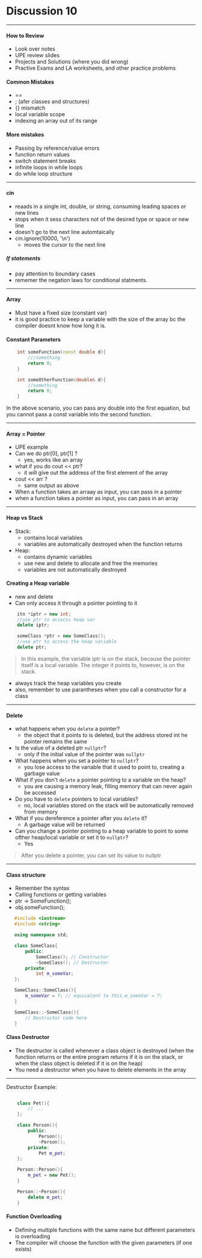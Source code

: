 <h1>Discussion 10</h1>

---

<h4>How to Review</h4>

  * Look over notes
  * UPE review slides
  * Projects and Solutions (where you did wrong)
  * Practive Exams and LA worksheets, and other practice problems


 <h4>Common Mistakes</h4> 

   * ==
   * ; (afer classes and structures)
   * {} mismatch
   * local variable scope
   * indexing an array out of its range

<h4>More mistakes</h4>

  * Passing by reference/value errors
  * function return values
  * switch statement breaks
  * infinite loops in while loops
  * do while loop structure

---

<h4>cin</h4>

  * reaads in a single int, double, or string, consuming leading spaces or new lines
  * stops when it sess characters not of the desired type or space or new line
  * doesn't go to the next line automtaically
  * cin.ignore(10000, '\n')
      - moves the cursor to the next line

<h5>If statements</h5>

  * pay attention to boundary cases
  * rememer the negation laws for conditional statments.

---

<h4>Array</h4>

  * Must have a fixed size (constant var)
  * it is good practice to keep a variable with the size of the array bc the compiler doesnt know how long it is.

<h4>Constant Parameters</h4>

```c++
    int someFunction(const double d){
        ///something
        return 0;
    }

    int someOtherFunction(double& d){
        //something
        return 0;
    }

```

In the above scenario, you can pass any double into the first equation, but you cannot pass a const variable into the second function.


---

<h4>Array = Pointer</h4>

  * UPE example
  * Can we do ptr[0], ptr[1] ?
      - yes, works like an array
  * what if you do cout << ptr?
      - it will give out the address of the first element of the array
  * cout << arr ?
      - same output as above
  * When a function takes an arraay as input, you can pass in a pointer
  * when a function takes a pointer as input, you can pass in an array

---


<h4>Heap vs Stack</h4>

  * Stack:
      - contains local variables
      - variables are automatically destroyed when the function returns
  * Heap:
      - contains dynamic variables
      - use new and delete to allocate and free the memories
      - variables are not automatically destroyed

<h4>Creating a Heap variable</h4>

  * new and delete
  * Can only access it through a pointer pointing to it

```c++
    itn *iptr = new int;
    //use ptr to accecss heap var
    delete iptr;

    someClass *ptr = new SomeClass();
    //use ptr to access the heap variable
    delete ptr;
```

>In this example, the variable iptr is on the stack, because the pointer itself is a local variable. The integer it points to, however, is on the stack.

  * always track the heap variables you create
  * also, remember to use parantheses when you call a constructor for a class

---


<h4>Delete</h4>

  * what happens when you `delete` a pointer?
      - the object that it points to is deleted, but the address stored int he pointer remains the same
  * Is the value of a deleted ptr `nullptr`?
      - only if the initial value of the pointer was `nullptr`
  * What happens when you set a pointer to `nullptr`?
      - you lose access to the variable that it used to point to, creating a garbage value
  * What if you don't `delete` a pointer pointing to a variable on the heap?
      - you are causing a memory leak, filling memory that can never again be accessed
  * Do you have to `delete` pointers to local variables?
      - no, local variables stored on the stack will be automatically removed from memory
  * What if you dereference a pointer after you `delete` it?
      - A garbage value will be returned
  * Can you change a pointer pointing to a heap variable to point to some ofther heap/local variable or set it to `nullptr`?
      - Yes

>After you delete a pointer, you can set its value to nullptr

---

<h4>Class structure</h4>

  * Remember the syntax
  * Calling functions or getting variables
  * ptr -> SomeFunction();
  * obj.someFunction();

 ```c++
    #include <iostream>
    #include <string>

    using namespace std;

    class SomeClass{
        public:
            SomeClass(); // Constructor
            ~SomeClass(); // Destructor
        private:
            int m_someVar;
    };

    SomeClass::SomeClass(){
        m_someVar = 7; // equivalent to this.m_someVar = 7;
    }

    SomeClass::~SomeClass(){
        // Destructor code here
    }
```
<h4>Class Destructor</h4>

  * The destructor is called whenever a class object is destroyed (when the function returns or the entire program returns if it is on the stack, or when the class object is deleted if it is on the heap)
  * You need a destructor when you have to delete elements in the array

---

Destructor Example:

```c++

    class Pet(){
        // ...
    };

    class Person(){
        public:
            Person();
            ~Person();
        private:
            Pet m_pet;
    };

    Person::Person(){
        m_pet = new Pet();
    }

    Person::~Person(){
        delete m_pet;
    }
```

<h4>Function Overloading</h4>

  * Defining multiple functions with the same name but different parameters is overloading
  * The compiler will choose the function with the given parameters (if one exists)

